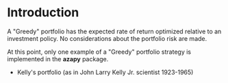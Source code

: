 # Introduction

A "Greedy" portfolio has the expected rate of return optimized relative to
an investment policy. No considerations about the portfolio risk are made.

At this point, only one example of a "Greedy" portfolio strategy is implemented
in the **azapy** package.


* Kelly's portfolio (as in John Larry Kelly Jr. scientist 1923-1965)
